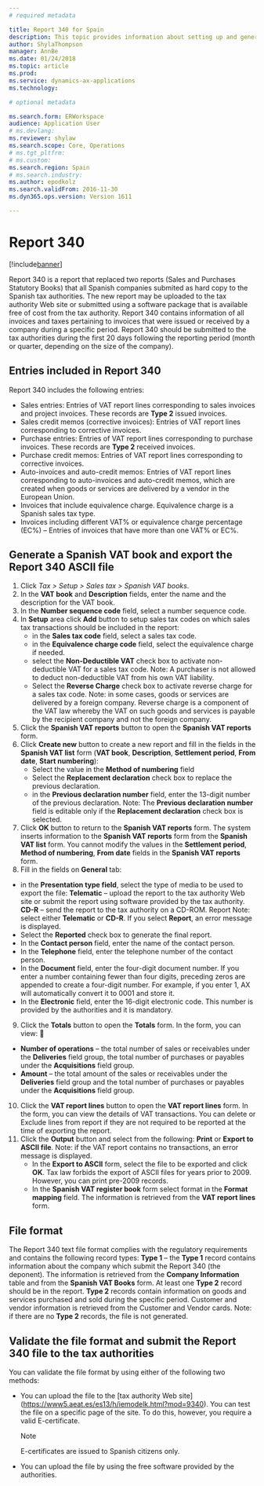 ```yaml
---
# required metadata

title: Report 340 for Spain
description: This topic provides information about setting up and generating the Report 340 for Spain.  
author: ShylaThompson
manager: AnnBe
ms.date: 01/24/2018
ms.topic: article
ms.prod: 
ms.service: dynamics-ax-applications
ms.technology: 

# optional metadata

ms.search.form: ERWorkspace
audience: Application User
# ms.devlang: 
ms.reviewer: shylaw
ms.search.scope: Core, Operations
# ms.tgt_pltfrm: 
# ms.custom: 
ms.search.region: Spain
# ms.search.industry: 
ms.author: epodkolz
ms.search.validFrom: 2016-11-30
ms.dyn365.ops.version: Version 1611

---
```


# Report 340

[!include[banner](../includes/banner.md)]

Report 340 is a report that replaced two reports (Sales and Purchases Statutory Books) that all Spanish companies submited as hard copy to the Spanish tax authorities. 
The new report may be uploaded to the tax authority Web site or submitted using a software package that is available free of cost from the tax authority. Report 340 contains information of all invoices and taxes pertaining to invoices that were issued or received by a company during a specific period. Report 340 should be submitted to the tax authorities during the first 20 days following the reporting period (month or quarter, depending on the size of the company). 

## Entries included in Report 340
Report 340 includes the following entries: 
- Sales entries: Entries of VAT report lines corresponding to sales invoices and project invoices. These records are **Type 2** issued invoices.
- Sales credit memos (corrective invoices): Entries of VAT report lines corresponding to corrective invoices. 
- Purchase entries: Entries of VAT report lines corresponding to purchase invoices. These records are **Type 2** received invoices.
- Purchase credit memos: Entries of VAT report lines corresponding to corrective invoices. 
- Auto-invoices and auto-credit memos: Entries of VAT report lines corresponding to auto-invoices and auto-credit memos, which are created when goods or services are delivered by a vendor in the European Union.
- Invoices that include equivalence charge. Equivalence charge is a Spanish sales tax type.
- Invoices including different VAT% or equivalence charge percentage (EC%) – Entries of invoices that have more than one VAT% or EC%.

## Generate a Spanish VAT book and export the Report 340 ASCII file
1. Click *Tax > Setup > Sales tax > Spanish VAT books*. 
2. In the **VAT book** and **Description** fields, enter the name and the description for the VAT book. 
3. In the **Number sequence code** field, select a number sequence code. 
4. In **Setup** area click **Add** button to setup sales tax codes on which sales tax transactions should be included in the report: 
   - in the **Sales tax code** field, select a sales tax code.  
   - in the **Equivalence charge code** field, select the equivalence charge if needed.  
   - select the **Non-Deductible VAT** check box to activate non-deductible VAT for a sales tax code. Note: A purchaser is not allowed to deduct non-deductible VAT from his own VAT liability. 
   - Select the **Reverse Charge** check box to activate reverse charge for a sales tax code. Note: in some cases, goods or services are delivered by a foreign company. Reverse charge is a component of the VAT law whereby the VAT on such goods and services is payable by the recipient company and not the foreign company. 
5. Click the **Spanish VAT reports** button to open the **Spanish VAT reports** form. 
6. Click **Create new** button to create a new report and fill in the fields in the **Spanish VAT list** form (**VAT book**, **Description**, **Settlement period**, **From date**, **Start numbering**): 
   - Select the value in the **Method of numbering** field 
   - Select the **Replacement declaration** check box to replace the previous declaration. 
   - in the **Previous declaration number** field, enter the 13-digit number of the previous declaration. Note:  The **Previous declaration number** field is editable only if the **Replacement declaration** check box is selected. 
7. Click **OK** button to return to the **Spanish VAT reports** form. The system inserts information to the **Spanish VAT reports** form from the **Spanish VAT list** form. You cannot modify the values in the **Settlement period**, **Method of numbering**, **From date** fields in the **Spanish VAT reports** form.
8. Fill in the fields on **General** tab:
  - in the **Presentation type field**, select the type of media to be used to export the file: **Telematic** – upload the report to the tax authority Web site or submit the report using software provided by the tax authority. **CD-R** – send the report to the tax authority on a CD-ROM. Report  Note: select either **Telematic** or **CD-R**. If you select **Report**, an error message is displayed. 
  - Select the **Reported** check box to generate the final report. 
  - In the **Contact person** field, enter the name of the contact person. 
  - In the **Telephone** field, enter the telephone number of the contact person. 
  - In the **Document** field, enter the four-digit document number. If you enter a number containing fewer than four digits, preceding zeros are appended to create a four-digit number. For example, if you enter 1, AX will automatically convert it to 0001 and store it. 
  - In the **Electronic** field, enter the 16-digit electronic code. This number is provided by the authorities and it is mandatory. 
9. Click the **Totals** button to open the **Totals** form. In the form, you can view:  
  - **Number of operations** – the total number of sales or receivables under the **Deliveries** field group, the total number of purchases or payables under the **Acquisitions** field group. 
  - **Amount** – the total amount of the sales or receivables under the **Deliveries** field group and the total number of purchases or payables under the **Acquisitions** field group. 
10. Click the **VAT report lines** button to open the **VAT report lines** form. In the form, you can view the details of VAT transactions. You can delete or Exclude lines from report if they are not required to be reported at the time of exporting the report. 
11. Click the **Output** button and select from the following: **Print** or **Export to ASCII file**. Note: if the VAT report contains no transactions, an error message is displayed. 
    - In the **Export to ASCII** form, select the file to be exported and click **OK**. Tax law forbids the export of ASCII files for years prior to 2009. However, you can print pre-2009 records.
    - In the **Spanish VAT register book** form select format in the **Format mapping** field.
    The information is retrieved from the **VAT report lines** form.  

## File format
The Report 340 text file format complies with the regulatory requirements and contains the following record types: **Type 1** – the **Type 1** record contains information about the company which submit the Report 340 (the deponent). The information is retrieved from the **Company Information** table and from the **Spanish VAT Books** form. At least one **Type 2** record should be in the report. **Type 2** records contain information on goods and services purchased and sold during the specific period. Customer and vendor information is retrieved from the Customer and Vendor cards. Note:  if there are no **Type 2** records, the file is not generated. 

## Validate the file format and submit the Report 340 file to the tax authorities
You can validate the file format by using either of the following two methods: 

- You can upload the file to the [tax authority Web site] (https://www5.aeat.es/es13/h/iemodelk.html?mod=9340). You can test the file on a specific page of the site. To do this, however, you require a valid E-certificate. 

  > [!NOTE]
  > E-certificates are issued to Spanish citizens only.
  
- You can upload the file by using the free software provided by the authorities. 
